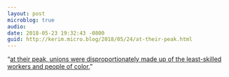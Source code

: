 ```yaml
---
layout: post
microblog: true
audio: 
date: 2018-05-23 19:32:43 -0800
guid: http://kerim.micro.blog/2018/05/24/at-their-peak.html
---
```

“[at their peak, unions were disproportionately made up of the least-skilled workers and people of color.](https://www.thenation.com/article/there-is-power-in-a-union/)”
